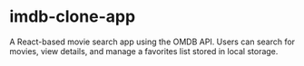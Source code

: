 # imdb-clone-app
A React-based movie search app using the OMDB API. Users can search for movies, view details, and manage a favorites list stored in local storage.
